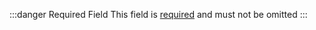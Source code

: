 :::danger Required Field
This field is [required](/docs/terminology/required-fields) and must not be omitted
:::